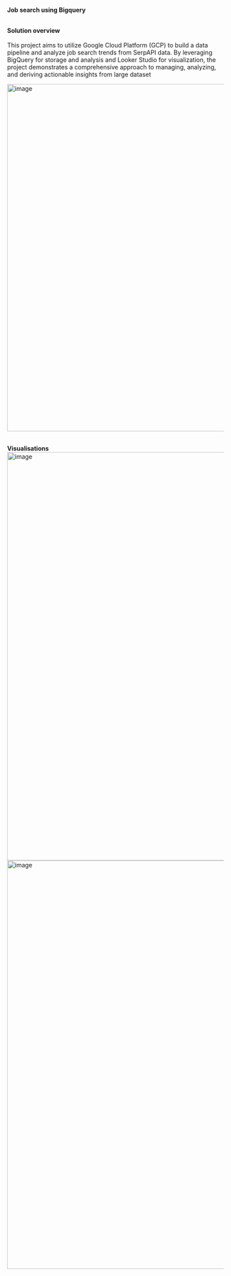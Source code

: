 
**Job search using Bigquery**
</br>
</br>

**Solution overview**
</br>
</br>
This project aims to utilize Google Cloud Platform (GCP) to build a data pipeline and analyze job search trends from SerpAPI data. By leveraging BigQuery for storage and analysis and Looker Studio for visualization, the project demonstrates a comprehensive approach to managing, analyzing, and deriving actionable insights from large dataset


<img width="808" alt="image" src="https://github.com/user-attachments/assets/e8f2175d-0274-4327-ba5f-9af9b1db3bd8" />
</br>
</br>

**Visualisations**
<img width="950" alt="image" src="https://github.com/user-attachments/assets/1b6e9637-5a22-448f-8b06-06b904e224ef" />
<img width="950" alt="image" src="https://github.com/user-attachments/assets/c6cede18-83bb-4142-abc9-2f4a42292c1f" />




